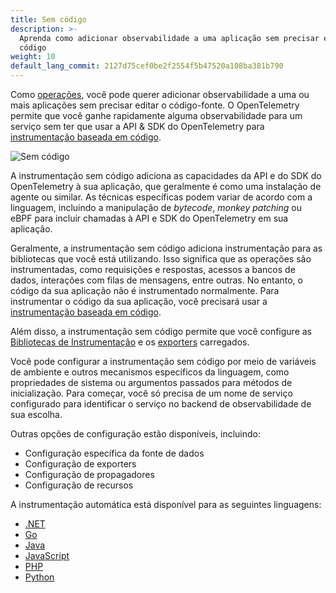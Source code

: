 ```yaml
---
title: Sem código
description: >-
  Aprenda como adicionar observabilidade a uma aplicação sem precisar escrever
  código
weight: 10
default_lang_commit: 2127d75cef0be2f2554f5b47520a108ba381b790
---
```


Como [operações](/docs/getting-started/ops/), você pode querer adicionar
observabilidade a uma ou mais aplicações sem precisar editar o código-fonte. O
OpenTelemetry permite que você ganhe rapidamente alguma observabilidade para um
serviço sem ter que usar a API & SDK do OpenTelemetry para
[instrumentação baseada em código](/docs/concepts/instrumentation/code-based).

![Sem código](./zero-code.svg)

A instrumentação sem código adiciona as capacidades da API e do SDK do
OpenTelemetry à sua aplicação, que geralmente é como uma instalação de agente ou
similar. As técnicas específicas podem variar de acordo com a linguagem,
incluindo a manipulação de _bytecode_, _monkey patching_ ou eBPF para incluir
chamadas à API e SDK do OpenTelemetry em sua aplicação.

Geralmente, a instrumentação sem código adiciona instrumentação para as
bibliotecas que você está utilizando. Isso significa que as operações são
instrumentadas, como requisições e respostas, acessos a bancos de dados,
interações com filas de mensagens, entre outras. No entanto, o código da sua
aplicação não é instrumentado normalmente. Para instrumentar o código da sua
aplicação, você precisará usar a
[instrumentação baseada em código](/docs/concepts/instrumentation/code-based).

Além disso, a instrumentação sem código permite que você configure as
[Bibliotecas de Instrumentação](/docs/concepts/instrumentation/libraries) e os
[exporters](/docs/concepts/components/#exporters) carregados.

Você pode configurar a instrumentação sem código por meio de variáveis de
ambiente e outros mecanismos específicos da linguagem, como propriedades de
sistema ou argumentos passados para métodos de inicialização. Para começar, você
só precisa de um nome de serviço configurado para identificar o serviço no
backend de observabilidade de sua escolha.

Outras opções de configuração estão disponíveis, incluindo:

- Configuração específica da fonte de dados
- Configuração de exporters
- Configuração de propagadores
- Configuração de recursos

A instrumentação automática está disponível para as seguintes linguagens:

- [.NET](/docs/zero-code/dotnet/)
- [Go](/docs/zero-code/go)
- [Java](/docs/zero-code/java/)
- [JavaScript](/docs/zero-code/js/)
- [PHP](/docs/zero-code/php/)
- [Python](/docs/zero-code/python/)
